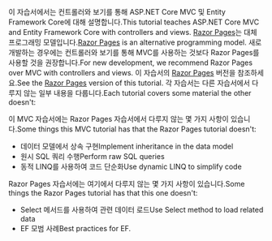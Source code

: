 <span data-ttu-id="aa770-101">이 자습서에서는 컨트롤러와 보기를 통해 ASP.NET Core MVC 및 Entity Framework Core에 대해 설명합니다.</span><span class="sxs-lookup"><span data-stu-id="aa770-101">This tutorial teaches ASP.NET Core MVC and Entity Framework Core with controllers and views.</span></span> <span data-ttu-id="aa770-102">[Razor Pages](xref:razor-pages/index)는 대체 프로그래밍 모델입니다.</span><span class="sxs-lookup"><span data-stu-id="aa770-102">[Razor Pages](xref:razor-pages/index) is an alternative programming model.</span></span> <span data-ttu-id="aa770-103">새로 개발하는 경우에는 컨트롤러와 보기를 통해 MVC를 사용하는 것보다 Razor Pages를 사용할 것을 권장합니다.</span><span class="sxs-lookup"><span data-stu-id="aa770-103">For new development, we recommend Razor Pages over MVC with controllers and views.</span></span> <span data-ttu-id="aa770-104">이 자습서의 [Razor Pages](xref:data/ef-rp/intro) 버전을 참조하세요.</span><span class="sxs-lookup"><span data-stu-id="aa770-104">See the [Razor Pages](xref:data/ef-rp/intro) version of this tutorial.</span></span> <span data-ttu-id="aa770-105">각 자습서는 다른 자습서에서 다루지 않는 일부 내용을 다룹니다.</span><span class="sxs-lookup"><span data-stu-id="aa770-105">Each tutorial covers some material the other doesn't:</span></span>

<span data-ttu-id="aa770-106">이 MVC 자습서에는 Razor Pages 자습서에서 다루지 않는 몇 가지 사항이 있습니다.</span><span class="sxs-lookup"><span data-stu-id="aa770-106">Some things this MVC tutorial has that the Razor Pages tutorial doesn't:</span></span>

* <span data-ttu-id="aa770-107">데이터 모델에서 상속 구현</span><span class="sxs-lookup"><span data-stu-id="aa770-107">Implement inheritance in the data model</span></span>
* <span data-ttu-id="aa770-108">원시 SQL 쿼리 수행</span><span class="sxs-lookup"><span data-stu-id="aa770-108">Perform raw SQL queries</span></span>
* <span data-ttu-id="aa770-109">동적 LINQ를 사용하여 코드 단순화</span><span class="sxs-lookup"><span data-stu-id="aa770-109">Use dynamic LINQ to simplify code</span></span>

<span data-ttu-id="aa770-110">Razor Pages 자습서에는 여기에서 다루지 않는 몇 가지 사항이 있습니다.</span><span class="sxs-lookup"><span data-stu-id="aa770-110">Some things the Razor Pages tutorial has that this one doesn't:</span></span>

* <span data-ttu-id="aa770-111">Select 메서드를 사용하여 관련 데이터 로드</span><span class="sxs-lookup"><span data-stu-id="aa770-111">Use Select method to load related data</span></span>
* <span data-ttu-id="aa770-112">EF 모범 사례</span><span class="sxs-lookup"><span data-stu-id="aa770-112">Best practices for EF.</span></span>